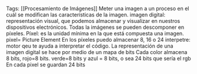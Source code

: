 Tags: [[Procesamiento de Imágenes]]
Meter una imagen a un proceso en el cuál se modifican las características de la imagen.
imagen digital: representación visual, que podemos almacenar y visualizar en nuestros dispositivos electrónicos.
Todas la imágenes se pueden descomponer en píxeles.
Píxel: es la unidad mínima en la que está compuesta una imagen.
pixel= Picture Element
En los píxeles puedo almacenar 8, 16 o 24
interpetre: motor qeu te ayuda a interpretar el código.
La representación de una imagen digital se hace por medio de un mapa de bits
Cada color almacena 8 bits, rojo=8 bits. verde=8 bits y azul = 8 bits, o sea 24 bits que sería el rgb
En cada pixel se guardan 24 bits
